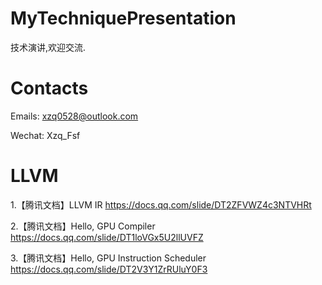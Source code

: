 # MyTechniquePresentation
技术演讲,欢迎交流.



# Contacts
Emails: xzq0528@outlook.com

Wechat: Xzq_Fsf



# LLVM 
1.【腾讯文档】LLVM IR https://docs.qq.com/slide/DT2ZFVWZ4c3NTVHRt

2.【腾讯文档】Hello, GPU Compiler https://docs.qq.com/slide/DT1loVGx5U2llUVFZ

3.【腾讯文档】Hello, GPU Instruction Scheduler https://docs.qq.com/slide/DT2V3Y1ZrRUluY0F3

